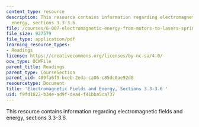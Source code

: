 ```yaml
---
content_type: resource
description: This resource contains information regarding electromagnetic fields and
  energy, sections 3.3-3.6.
file: /courses/6-007-electromagnetic-energy-from-motors-to-lasers-spring-2011/f9fd1822b34ead9fdea4f41bba5ca737_MIT6_007S11_statics.pdf
file_size: 927579
file_type: application/pdf
learning_resource_types:
- Readings
license: https://creativecommons.org/licenses/by-nc-sa/4.0/
ocw_type: OCWFile
parent_title: Readings
parent_type: CourseSection
parent_uid: 409fa6f9-bceb-2eda-ca06-c85dc0ae92d8
resourcetype: Document
title: 'Electromagnetic Fields and Energy, Sections 3.3-3.6 '
uid: f9fd1822-b34e-ad9f-dea4-f41bba5ca737
---
```

This resource contains information regarding electromagnetic fields and energy, sections 3.3-3.6.